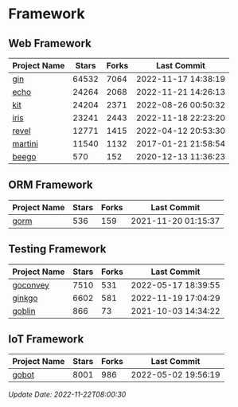 # Framework

## Web Framework
| Project Name | Stars | Forks | Last Commit |
| ------------ | ----- | ----- | ----------- |
| [gin](https://github.com/gin-gonic/gin) | 64532 | 7064 | 2022-11-17 14:38:19 |
| [echo](https://github.com/labstack/echo) | 24264 | 2068 | 2022-11-21 14:26:13 |
| [kit](https://github.com/go-kit/kit) | 24204 | 2371 | 2022-08-26 00:50:32 |
| [iris](https://github.com/kataras/iris) | 23241 | 2443 | 2022-11-18 22:23:20 |
| [revel](https://github.com/revel/revel) | 12771 | 1415 | 2022-04-12 20:53:30 |
| [martini](https://github.com/go-martini/martini) | 11540 | 1132 | 2017-01-21 21:58:54 |
| [beego](https://github.com/astaxie/beego) | 570 | 152 | 2020-12-13 11:36:23 |

## ORM Framework
| Project Name | Stars | Forks | Last Commit |
| ------------ | ----- | ----- | ----------- |
| [gorm](https://github.com/jinzhu/gorm) | 536 | 159 | 2021-11-20 01:15:37 |

## Testing Framework
| Project Name | Stars | Forks | Last Commit |
| ------------ | ----- | ----- | ----------- |
| [goconvey](https://github.com/smartystreets/goconvey) | 7510 | 531 | 2022-05-17 18:39:55 |
| [ginkgo](https://github.com/onsi/ginkgo) | 6602 | 581 | 2022-11-19 17:04:29 |
| [goblin](https://github.com/franela/goblin) | 866 | 73 | 2021-10-03 14:34:22 |

## IoT Framework
| Project Name | Stars | Forks | Last Commit |
| ------------ | ----- | ----- | ----------- |
| [gobot](https://github.com/hybridgroup/gobot) | 8001 | 986 | 2022-05-02 19:56:19 |

*Update Date: 2022-11-22T08:00:30*